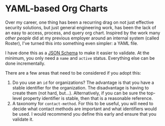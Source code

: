 # YAML-based Org Charts

Over my career, one thing has been a recurring drag on not just effective
security solutions, but just general engineering work, has been the lack of
an easy to access, process, and query org chart. Inspired by the work many
_other people_ did at my previous employer around an internal system (called
Roster), I've turned this into something even simpler: a YAML file.

I have done this as a [JSON Schema](https://json-schema.org) to make it
easier to validate. At the minimum, you only need a `name` and `active`
status. Everything else can be done incrementally.

There are a few areas that need to be considered if you adopt this:

1. Do you use an `id` for organizations? The advantage is that you have a
   stable identifier for the organization. The disadvantage is having to
   create them (not hard, but...). Alternatively, if you can be sure the
   top-level property identifier is stable, then that is a reasonable
   reference.
2. A taxonomy for `contact-method`. For this to be useful, you will need to
   decide what contact methods are important and what identifiers would be
   used. I would recommend you define this early and ensure that you
   validate it.